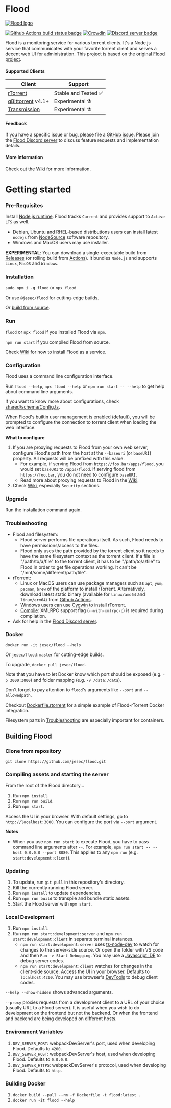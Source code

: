 # Flood

[![Flood logo](https://github.com/jesec/flood/raw/master/flood.svg)](https://flood.js.org)

[![Github Actions build status badge](https://github.com/jesec/flood/workflows/Build/badge.svg?branch=master&event=push)](https://github.com/jesec/flood/actions) [![Crowdin](https://badges.crowdin.net/flood/localized.svg)](https://crowdin.com/project/flood) [![Discord server badge](https://img.shields.io/discord/418267176873623553.svg?style=flat-square)](https://discord.gg/Z7yR5Uf)

Flood is a monitoring service for various torrent clients. It's a Node.js service that communicates with your favorite torrent client and serves a decent web UI for administration. This project is based on the [original Flood project](https://github.com/Flood-UI/flood).

#### Supported Clients

| Client                                                          | Support                              |
| --------------------------------------------------------------- | ------------------------------------ |
| [rTorrent](https://github.com/rakshasa/rtorrent)                | Stable and Tested :white_check_mark: |
| [qBittorrent](https://github.com/qbittorrent/qBittorrent) v4.1+ | Experimental :alembic:               |
| [Transmission](https://github.com/transmission/transmission)    | Experimental :alembic:               |

#### Feedback

If you have a specific issue or bug, please file a [GitHub issue](https://github.com/jesec/flood/issues). Please join the [Flood Discord server](https://discord.gg/Z7yR5Uf) to discuss feature requests and implementation details.

#### More Information

Check out the [Wiki](https://github.com/jesec/flood/wiki) for more information.

# Getting started

### Pre-Requisites

Install [Node.js runtime](https://nodejs.org/). Flood tracks `Current` and provides support to `Active LTS` as well.

- Debian, Ubuntu and RHEL-based distributions users can install latest `nodejs` from [NodeSource](https://github.com/nodesource/distributions) software repository.
- Windows and MacOS users may use installer.

**EXPERIMENTAL**: You can download a single-executable build from [Releases](https://github.com/jesec/flood/releases) (or rolling build from [Actions](https://github.com/jesec/flood/actions?query=workflow%3A%22Publish+rolling+build%22)). It bundles `Node.js` and supports `Linux`, `MacOS` and `Windows`.

### Installation

`sudo npm i -g flood` or `npx flood`

Or use `@jesec/flood` for cutting-edge builds.

Or [build from source](https://github.com/jesec/flood#Building-Flood).

### Run

`flood` or `npx flood` if you installed Flood via `npm`.

`npm run start` if you compiled Flood from source.

Check [Wiki](https://github.com/jesec/flood/wiki) for how to install Flood as a service.

### Configuration

Flood uses a command line configuration interface.

Run `flood --help`, `npx flood --help` or `npm run start -- --help` to get help about command line arguments.

If you want to know more about configurations, check [shared/schema/Config.ts](https://github.com/jesec/flood/blob/master/shared/schema/Config.ts).

When Flood's builtin user management is enabled (default), you will be prompted to configure the connection to torrent client when loading the web interface.

**What to configure**

1. If you are proxying requests to Flood from your own web server, configure Flood's path from the host at the `--baseuri` (or `baseURI`) property. All requests will be prefixed with this value.
   - For example, if serving Flood from `https://foo.bar/apps/flood`, you would set `baseURI` to `/apps/flood`. If serving flood from `https://foo.bar`, you do not need to configure `baseURI`.
   - Read more about proxying requests to Flood in the [Wiki](https://github.com/jesec/flood/wiki).
1. Check [Wiki](https://github.com/jesec/flood/wiki), especially `Security` sections.

### Upgrade

Run the installation command again.

### Troubleshooting

- Flood and filesystem:
  - Flood server performs file operations itself. As such, Flood needs to have permissions/access to the files.
  - Flood only uses the path provided by the torrent client so it needs to have the same filesystem context as the torrent client. If a file is "/path/to/a/file" to the torrent client, it has to be "/path/to/a/file" to Flood in order to get file operations working. It can't be "/mnt/some/different/path/file".
- rTorrent:
  - Linux or MacOS users can use package managers such as `apt`, `yum`, `pacman`, `brew` of the platform to install rTorrent. Alternatively, download latest static binary (available for `linux/amd64` and `linux/arm64`) from [Github Actions](https://github.com/jesec/rtorrent/actions?query=workflow%3A%22Publish+rolling+build%22).
  - Windows users can use [Cygwin](https://www.cygwin.com/) to install rTorrent.
  - [Compile](https://github.com/rakshasa/rtorrent/wiki/Installing): XMLRPC support flag (`--with-xmlrpc-c`) is required during compilation.
- Ask for help in the [Flood Discord server](https://discord.gg/Z7yR5Uf).

### Docker

`docker run -it jesec/flood --help`

Or `jesec/flood:master` for cutting-edge builds.

To upgrade, `docker pull jesec/flood`.

Note that you have to let Docker know which port should be exposed (e.g. `-p 3000:3000`) and folder mapping (e.g. `-v /data:/data`).

Don't forget to pay attention to `flood`'s arguments like `--port` and `--allowedpath`.

Checkout [Dockerfile.rtorrent](https://github.com/jesec/flood/blob/master/Dockerfile.rtorrent) for a simple example of Flood-rTorrent Docker integration.

Filesystem parts in [Troubleshooting](https://github.com/jesec/flood#troubleshooting) are especially important for containers.

## Building Flood

### Clone from repository

`git clone https://github.com/jesec/flood.git`

### Compiling assets and starting the server

From the root of the Flood directory...

1. Run `npm install`.
1. Run `npm run build`.
1. Run `npm start`.

Access the UI in your browser. With default settings, go to `http://localhost:3000`. You can configure the port via `--port` argument.

**Notes**

- When you use `npm run start` to execute Flood, you have to pass command line arguments after `--`. For example, `npm run start -- --host 0.0.0.0 --port 8080`. This applies to any `npm run` (e.g. `start:development:client`).

### Updating

1. To update, run `git pull` in this repository's directory.
1. Kill the currently running Flood server.
1. Run `npm install` to update dependencies.
1. Run `npm run build` to transpile and bundle static assets.
1. Start the Flood server with `npm start`.

### Local Development

1. Run `npm install`.
1. Run `npm run start:development:server` and `npm run start:development:client` in separate terminal instances.
   - `npm run start:development:server` uses [ts-node-dev](https://www.npmjs.com/package/ts-node-dev) to watch for changes to the server-side source. Or open the folder with VS code and then `Run -> Start Debugging`. You may use a [Javascript IDE](https://code.visualstudio.com/) to debug server codes.
   - `npm run start:development:client` watches for changes in the client-side source. Access the UI in your browser. Defaults to `localhost:4200`. You may use browser's [DevTools](https://developers.google.com/web/tools/chrome-devtools) to debug client codes.

`--help --show-hidden` shows advanced arguments.

`--proxy` proxies requests from a development client to a URL of your choice (usually URL to a Flood server). It is useful when you wish to do development on the frontend but not the backend. Or when the frontend and backend are being developed on different hosts.

### Environment Variables

1. `DEV_SERVER_PORT`: webpackDevServer's port, used when developing Flood. Defaults to `4200`.
1. `DEV_SERVER_HOST`: webpackDevServer's host, used when developing Flood. Defaults to `0.0.0.0`.
1. `DEV_SERVER_HTTPS`: webpackDevServer's protocol, used when developing Flood. Defaults to `http`.

### Building Docker

1. `docker build --pull --rm -f Dockerfile -t flood:latest .`
1. `docker run -it flood --help`

